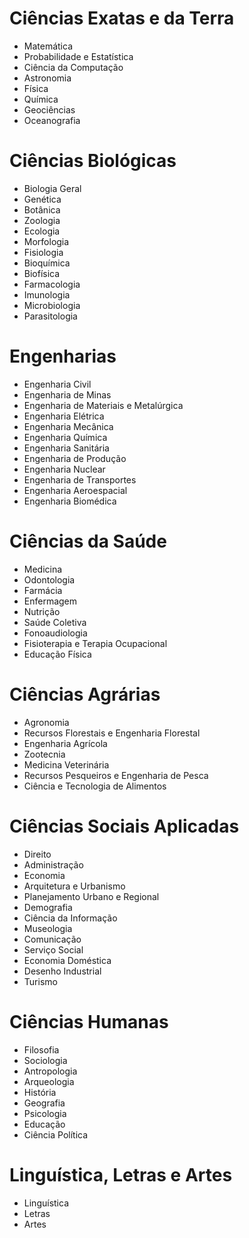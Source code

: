 # Ciências Exatas e da Terra
- Matemática
- Probabilidade e Estatística
- Ciência da Computação
- Astronomia
- Física
- Química
- Geociências
- Oceanografia

# Ciências Biológicas
- Biologia Geral
- Genética
- Botânica
- Zoologia
- Ecologia
- Morfologia
- Fisiologia
- Bioquímica
- Biofísica
- Farmacologia
- Imunologia
- Microbiologia
- Parasitologia

# Engenharias
- Engenharia Civil
- Engenharia de Minas
- Engenharia de Materiais e Metalúrgica
- Engenharia Elétrica
- Engenharia Mecânica
- Engenharia Química
- Engenharia Sanitária
- Engenharia de Produção
- Engenharia Nuclear
- Engenharia de Transportes
- Engenharia Aeroespacial
- Engenharia Biomédica

# Ciências da Saúde
- Medicina
- Odontologia
- Farmácia
- Enfermagem
- Nutrição
- Saúde Coletiva
- Fonoaudiologia
- Fisioterapia e Terapia Ocupacional
- Educação Física

# Ciências Agrárias
- Agronomia
- Recursos Florestais e Engenharia Florestal
- Engenharia Agrícola
- Zootecnia
- Medicina Veterinária
- Recursos Pesqueiros e Engenharia de Pesca
- Ciência e Tecnologia de Alimentos

# Ciências Sociais Aplicadas
- Direito
- Administração
- Economia
- Arquitetura e Urbanismo
- Planejamento Urbano e Regional
- Demografia
- Ciência da Informação
- Museologia
- Comunicação
- Serviço Social
- Economia Doméstica
- Desenho Industrial
- Turismo

# Ciências Humanas
- Filosofia
- Sociologia
- Antropologia
- Arqueologia
- História
- Geografia
- Psicologia
- Educação
- Ciência Política

# Linguística, Letras e Artes
- Linguística
- Letras
- Artes

